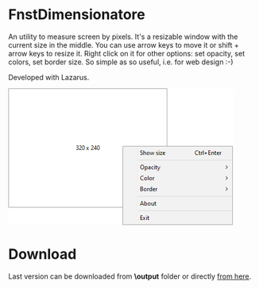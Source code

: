 # FnstDimensionatore
An utility to measure screen by pixels. It's a resizable window with the current size in the middle. You can use arrow keys to move it or shift + arrow keys to resize it. Right click on it for other options: set opacity, set colors, set border size.
So simple as so useful, i.e. for web design :-)

Developed with Lazarus.

![Screenshot of FnstDimensionatore with right click menu opened](fnstdimensionatore.png)

# Download
Last version can be downloaded from **\output** folder or directly [from here](/output/FnstDimensionatore.exe).
